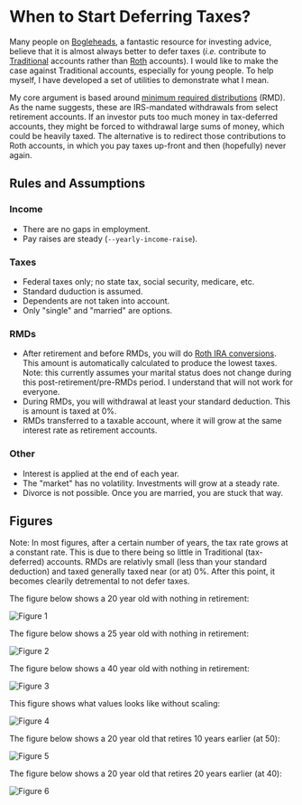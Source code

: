# When to Start Deferring Taxes?

Many people on [Bogleheads](https://www.bogleheads.org), a fantastic resource
for investing advice, believe that it is almost always better to defer taxes
(_i.e._ contribute to
[Traditional](https://www.bogleheads.org/wiki/Traditional_IRA) accounts rather
than [Roth](https://www.bogleheads.org/wiki/Roth_IRA) accounts). I would like to
make the case against Traditional accounts, especially for young people. To help
myself, I have developed a set of utilities to demonstrate what I mean.

My core argument is based around [minimum required
distributions](https://www.bogleheads.org/wiki/Required_Minimum_Distribution)
(RMD). As the name suggests, these are IRS-mandated withdrawals from select
retirement accounts. If an investor puts too much money in tax-deferred
accounts, they might be forced to withdrawal large sums of money, which could be
heavily taxed. The alternative is to redirect those contributions to Roth
accounts, in which you pay taxes up-front and then (hopefully) never again.

## Rules and Assumptions

### Income

* There are no gaps in employment.
* Pay raises are steady (`--yearly-income-raise`).

### Taxes
* Federal taxes only; no state tax, social security, medicare, etc.
* Standard duduction is assumed.
* Dependents are not taken into account.
* Only "single" and "married" are options.

### RMDs

* After retirement and before RMDs, you will do [Roth IRA
  conversions](https://www.bogleheads.org/wiki/Roth_IRA_conversion). This amount
  is automatically calculated to produce the lowest taxes. Note: this currently
  assumes your marital status does not change during this
  post-retirement/pre-RMDs period. I understand that will not work for everyone.
* During RMDs, you will withdrawal at least your standard deduction. This is
  amount is taxed at 0%.
* RMDs transferred to a taxable account, where it will grow at the same interest
  rate as retirement accounts.

### Other

* Interest is applied at the end of each year.
* The "market" has no volatility. Investments will grow at a steady rate.
* Divorce is not possible. Once you are married, you are stuck that way.


## Figures

Note: In most figures, after a certain number of years, the tax rate grows at a
constant rate. This is due to there being so little in Traditional
(tax-deferred) accounts. RMDs are relativly small (less than your standard
deduction) and taxed generally taxed near (or at) 0%. After this point, it
becomes clearily detremental to not defer taxes.

The figure below shows a 20 year old with nothing in retirement:

![Figure 1](https://github.com/6a74/finance/blob/master/figures/Figure_20.png?raw=true)

The figure below shows a 25 year old with nothing in retirement:

![Figure 2](https://github.com/6a74/finance/blob/master/figures/Figure_25.png?raw=true)

The figure below shows a 40 year old with nothing in retirement:

![Figure 3](https://github.com/6a74/finance/blob/master/figures/Figure_40.png?raw=true)

This figure shows what values looks like without scaling:

![Figure 4](https://github.com/6a74/finance/blob/master/figures/Figure_20_noscale.png?raw=true)

The figure below shows a 20 year old that retires 10 years earlier (at 50):

![Figure 5](https://github.com/6a74/finance/blob/master/figures/Figure_20_retire_at_50.png?raw=true)

The figure below shows a 20 year old that retires 20 years earlier (at 40):

![Figure 6](https://github.com/6a74/finance/blob/master/figures/Figure_20_retire_at_40.png?raw=true)
